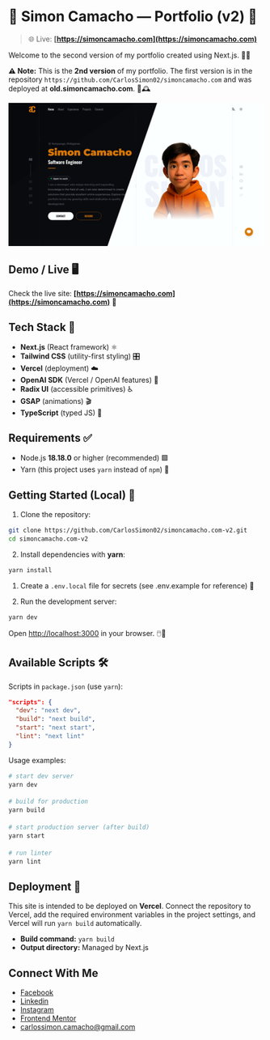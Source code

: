 # 🚀 Simon Camacho — Portfolio (v2) 🎨

> 🌐 Live: **[https://simoncamacho.com](https://simoncamacho.com)**

Welcome to the second version of my portfolio created using Next.js. 💼✨

**⚠️ Note:** This is the **2nd version** of my portfolio. The first version is in the repository `https://github.com/CarlosSimon02/simoncamacho.com` and was deployed at **old.simoncamacho.com**. 🔁🕰️

![portfolio](/screenshot.png)

## Demo / Live 🖥️

Check the live site: **[https://simoncamacho.com](https://simoncamacho.com)** 🌟

## Tech Stack 🧩

- **Next.js** (React framework) ⚛️
- **Tailwind CSS** (utility-first styling) 🎛️
- **Vercel** (deployment) ☁️
- **OpenAI SDK** (Vercel / OpenAI features) 🤖
- **Radix UI** (accessible primitives) ♿
- **GSAP** (animations) 🎬
- **TypeScript** (typed JS) 💠

## Requirements ✅

- Node.js **18.18.0** or higher (recommended) 🟩
- Yarn (this project uses `yarn` instead of `npm`) 🧶

## Getting Started (Local) 🧭

1. Clone the repository:

```bash
git clone https://github.com/CarlosSimon02/simoncamacho.com-v2.git
cd simoncamacho.com-v2
```

2. Install dependencies with **yarn**:

```bash
yarn install
```

1. Create a `.env.local` file for secrets (see .env.example for reference) 🔐

2. Run the development server:

```bash
yarn dev
```

Open [http://localhost:3000](http://localhost:3000) in your browser. 🖱️👀

## Available Scripts 🛠️

Scripts in `package.json` (use `yarn`):

```json
"scripts": {
  "dev": "next dev",
  "build": "next build",
  "start": "next start",
  "lint": "next lint"
}
```

Usage examples:

```bash
# start dev server
yarn dev

# build for production
yarn build

# start production server (after build)
yarn start

# run linter
yarn lint
```

## Deployment 🚀

This site is intended to be deployed on **Vercel**. Connect the repository to Vercel, add the required environment variables in the project settings, and Vercel will run `yarn build` automatically.

- **Build command:** `yarn build`
- **Output directory:** Managed by Next.js

## Connect With Me

- [Facebook](https://www.facebook.com/CarlosSimon02/)
- [Linkedin](https://www.linkedin.com/in/carlossimon02/)
- [Instagram](https://www.instagram.com/caloycowmoochi/)
- [Frontend Mentor](https://www.frontendmentor.io/profile/CarlosSimon02)
- carlossimon.camacho@gmail.com
